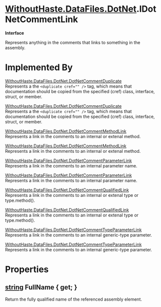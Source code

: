 # [WithoutHaste.DataFiles.DotNet](TableOfContents.WithoutHaste.DataFiles.DotNet.md).IDotNetCommentLink

**Interface**  

Represents anything in the comments that links to something in the assembly.  

# Implemented By

[WithoutHaste.DataFiles.DotNet.DotNetCommentDuplicate](WithoutHaste.DataFiles.DotNet.DotNetCommentDuplicate.md)  
Represents a the `<duplicate cref="" />` tag, which means that documentation should be copied from the specified (cref) class, interface, struct, or member.  

[WithoutHaste.DataFiles.DotNet.DotNetCommentDuplicate](WithoutHaste.DataFiles.DotNet.DotNetCommentDuplicate.md)  
Represents a the `<duplicate cref="" />` tag, which means that documentation should be copied from the specified (cref) class, interface, struct, or member.  

[WithoutHaste.DataFiles.DotNet.DotNetCommentMethodLink](WithoutHaste.DataFiles.DotNet.DotNetCommentMethodLink.md)  
Represents a link in the comments to an internal or extenal method.  

[WithoutHaste.DataFiles.DotNet.DotNetCommentMethodLink](WithoutHaste.DataFiles.DotNet.DotNetCommentMethodLink.md)  
Represents a link in the comments to an internal or extenal method.  

[WithoutHaste.DataFiles.DotNet.DotNetCommentParameterLink](WithoutHaste.DataFiles.DotNet.DotNetCommentParameterLink.md)  
Represents a link in the comments to an internal parameter name.  

[WithoutHaste.DataFiles.DotNet.DotNetCommentParameterLink](WithoutHaste.DataFiles.DotNet.DotNetCommentParameterLink.md)  
Represents a link in the comments to an internal parameter name.  

[WithoutHaste.DataFiles.DotNet.DotNetCommentQualifiedLink](WithoutHaste.DataFiles.DotNet.DotNetCommentQualifiedLink.md)  
Represents a link in the comments to an internal or extenal type or type.method().  

[WithoutHaste.DataFiles.DotNet.DotNetCommentQualifiedLink](WithoutHaste.DataFiles.DotNet.DotNetCommentQualifiedLink.md)  
Represents a link in the comments to an internal or extenal type or type.method().  

[WithoutHaste.DataFiles.DotNet.DotNetCommentTypeParameterLink](WithoutHaste.DataFiles.DotNet.DotNetCommentTypeParameterLink.md)  
Represents a link in the comments to an internal generic-type parameter.  

[WithoutHaste.DataFiles.DotNet.DotNetCommentTypeParameterLink](WithoutHaste.DataFiles.DotNet.DotNetCommentTypeParameterLink.md)  
Represents a link in the comments to an internal generic-type parameter.  

# Properties

## [string](https://docs.microsoft.com/en-us/dotnet/api/system.string) FullName { get; }

Return the fully qualified name of the referenced assembly element.  

